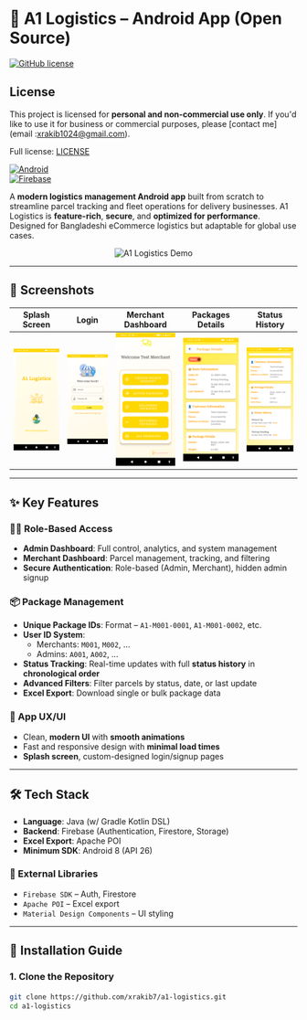 # 🚚 A1 Logistics – Android App (Open Source)

[![GitHub license](https://github.com/XRakib7/A1-Logistics-Test/blob/main/Licences)](LICENSE)  

## License

This project is licensed for **personal and non-commercial use only**. If you'd like to use it for business or commercial purposes, please [contact me](email :xrakib1024@gmail.com).

Full license: [LICENSE](./LICENSE)


[![Android](https://img.shields.io/badge/Android-8.0%2B-brightgreen)](https://developer.android.com)  
[![Firebase](https://img.shields.io/badge/Firebase-integrated-orange)](https://firebase.google.com)  

A **modern logistics management Android app** built from scratch to streamline parcel tracking and fleet operations for delivery businesses. A1 Logistics is **feature-rich**, **secure**, and **optimized for performance**. Designed for Bangladeshi eCommerce logistics but adaptable for global use cases.

<p align="center">  
  <img src="screenshots/demo.gif" alt="A1 Logistics Demo" width="300"/>  
</p>

---

## 📸 Screenshots

| Splash Screen | Login | Merchant Dashboard | Packages Details | Status History |
|---|---|---|---|---|
| ![Splash](https://github.com/XRakib7/A1-Logistics-Test/blob/main/A1%20Logistics%20Screenshots/Screenshot_20250424-020146.png) | ![Login](https://github.com/XRakib7/A1-Logistics-Test/blob/main/A1%20Logistics%20Screenshots/Screenshot_20250424-020150.png) | ![Dashboard](https://github.com/XRakib7/A1-Logistics-Test/blob/main/A1%20Logistics%20Screenshots/Screenshot_20250424-020350.png) | ![Package](https://github.com/XRakib7/A1-Logistics-Test/blob/main/A1%20Logistics%20Screenshots/Screenshot_20250424-020503.png) | ![History](https://github.com/XRakib7/A1-Logistics-Test/blob/main/A1%20Logistics%20Screenshots/Screenshot_20250424-021715.png) |

---

## ✨ Key Features

### 🧑‍💼 Role-Based Access
- **Admin Dashboard**: Full control, analytics, and system management
- **Merchant Dashboard**: Parcel management, tracking, and filtering
- **Secure Authentication**: Role-based (Admin, Merchant), hidden admin signup

### 📦 Package Management
- **Unique Package IDs**: Format – `A1-M001-0001`, `A1-M001-0002`, etc.
- **User ID System**:
  - Merchants: `M001`, `M002`, …
  - Admins: `A001`, `A002`, …
- **Status Tracking**: Real-time updates with full **status history** in **chronological order**
- **Advanced Filters**: Filter parcels by status, date, or last update
- **Excel Export**: Download single or bulk package data

### 📱 App UX/UI
- Clean, **modern UI** with **smooth animations**
- Fast and responsive design with **minimal load times**
- **Splash screen**, custom-designed login/signup pages

---

## 🛠 Tech Stack

- **Language**: Java (w/ Gradle Kotlin DSL)
- **Backend**: Firebase (Authentication, Firestore, Storage)
- **Excel Export**: Apache POI
- **Minimum SDK**: Android 8 (API 26)

### 🔌 External Libraries
- `Firebase SDK` – Auth, Firestore
- `Apache POI` – Excel export
- `Material Design Components` – UI styling

---

## 🚀 Installation Guide

### 1. Clone the Repository

```bash
git clone https://github.com/xrakib7/a1-logistics.git
cd a1-logistics
